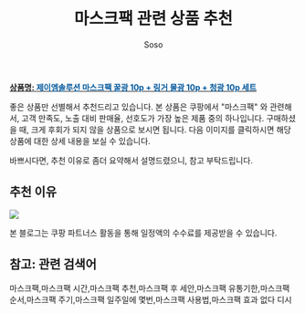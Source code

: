﻿---
layout: post
title:  "마스크팩 관련 상품 추천"
author: Soso
categories: [ 디지털/가전]
tags: [마스크팩,마스크팩 시간,마스크팩 추천,마스크팩 후 세안,마스크팩 유통기한,마스크팩 순서,마스크팩 주기,마스크팩 일주일에 몇번,마스크팩 사용법,마스크팩 효과 없다 디시]
image: https://ads-partners.coupang.com/image1/V4MQpEDi4zQo6SPvV4dWgFXj3CgcMVWwOwLGoEmqOEJnMVuxyFViuU6UDwjgLI7zg48Lu6teA6yl3DVivCkWM--g7QV620z2DuaKU3yIZ3_u6fI9D3UtsNc4lRY7fEeFNF0NJ83IFzTOqMbOHHRpHb44dMRFGaQR5HUiWFFybbBfOJpf_b4tatQbFkWLAkRPbHpomAnn-moNJtpN9o2cxRd1y3Cub7fwnsp-GKBVHMHjY-hYcGTU6zR67NwkUemXh4O0ZS0KWpcsDoOqw3z76LOabduE-ow= 
description: "쿠팡에서 마스크팩 관련 상품으로 가장 고객 선호도가 높은 제품 중 하나입니다."
---

<a href="https://link.coupang.com/re/AFFSDP?lptag=AF5673682&pageKey=6598062711&itemId=14915072985&vendorItemId=82153396725&traceid=V0-153-d4c377df1cafefcc&requestid=20240206144301310014451377&token=31850C%7CMIXED"><b>상품명: <font color='#01579B'>제이엠솔루션 마스크팩 꿀광 10p + 링거 물광 10p + 청광 10p 세트</font></b></a>

좋은 상품만 선별해서 추천드리고 있습니다.
본 상품은 쿠팡에서 "마스크팩" 와 관련해서, 고객 만족도, 노출 대비 판매율, 선호도가 가장 높은 제품 중의 하나입니다.
구매하셨을 때, 크게 후회가 되지 않을 상품으로 보시면 됩니다. 
다음 이미지를 클릭하시면 해당 상품에 대한 상세 내용을 보실 수 있습니다.

바쁘시다면, 추천 이유로 좀더 요약해서 설명드렸으니, 참고 부탁드립니다.

## 추천 이유 

<a href="https://link.coupang.com/re/AFFSDP?lptag=AF5673682&pageKey=6598062711&itemId=14915072985&vendorItemId=82153396725&traceid=V0-153-d4c377df1cafefcc&requestid=20240206144301310014451377&token=31850C%7CMIXED"><img src="https://thumbnail8.coupangcdn.com/thumbnails/remote/q89/image/retail/images/2022/06/23/15/3/3605d4aa-5ead-4c70-8927-ffa9bd6486f0.jpg"></a> 

본 블로그는 쿠팡 파트너스 활동을 통해 일정액의 수수료를 제공받을 수 있습니다.

## 참고: 관련 검색어    
마스크팩,마스크팩 시간,마스크팩 추천,마스크팩 후 세안,마스크팩 유통기한,마스크팩 순서,마스크팩 주기,마스크팩 일주일에 몇번,마스크팩 사용법,마스크팩 효과 없다 디시